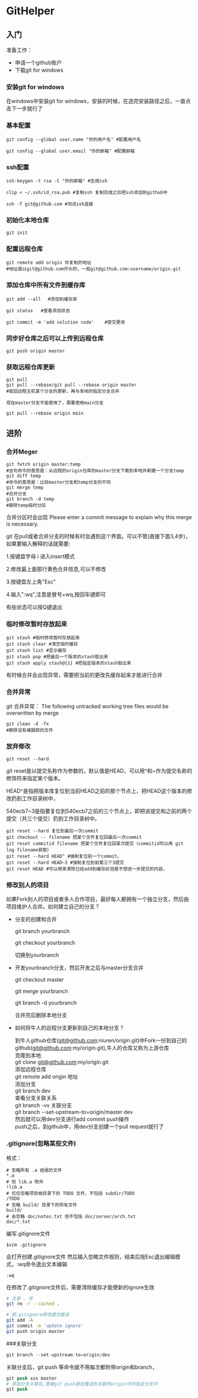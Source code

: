 # GitHelper
## 入门
准备工作：
* 申请一个github账户
* 下载git for windows

### **安装git for windows**
在windows中安装git for windows，安装的时候，在选完安装路径之后，一直点击下一步就行了

### **基本配置**
    
    git config --global user.name "你的用户名" #配置用户名

    git config --global user.email "你的邮箱" #配置邮箱

### **ssh配置**
    ssh-keygen -t rsa -C "你的邮箱" #生成ssh

    clip < ~/.ssh/id_rsa.pub #复制ssh 复制完成之后把ssh添加到github中

    ssh -T git@github.com #测试ssh连接 

### **初始化本地仓库**
    git init

### **配置远程仓库**
    git remote add origin 你复制的地址
    #地址是以git@github.com开头的，一般git@github.com:username/origin.git

### **添加仓库中所有文件到缓存库**
    git add --all　 #添加到缓存库

    git status   #查看添加状态

    git commit -m 'add solution code'    #提交更改

### **同步好仓库之后可以上传到远程仓库**

    git push origin master
### **获取远程仓库更新**
    git pull
    git pull --rebase/git pull --rebase origin master
    #取回远程主机某个分支的更新，再与本地的指定分支合并

    现在master分支不能使用了，需要使用main分支

    git pull --rebase origin main

## 进阶

### **合并Meger**
    git fetch origin master:temp 
    #这句命令的意思是：从远程的origin仓库的master分支下载到本地并新建一个分支temp
    git diff temp
    #命令的意思是：比较master分支和temp分支的不同
    git merge temp
    #合并分支
    git branch -d temp
    #删除temp临时分区

合并分区时会出现
Please enter a commit message to explain why this merge is necessary.

git 在pull或者合并分支的时候有时会遇到这个界面。可以不管(直接下面3,4步)，
如果要输入解释的话就需要:

1.按键盘字母 i 进入insert模式

2.修改最上面那行黄色合并信息,可以不修改

3.按键盘左上角"Esc"

4.输入":wq",注意是冒号+wq,按回车键即可

有些状态可以按Q键退出
### **临时修改暂时存放起来**
    git stash #临时修改暂时存放起来
    git stash clear #清空临时缓存
    git stash list #显示缓存
    git stash pop #把最后一个版本的stash取出来
    git stash apply stash@{1} #把指定版本的stash取出来

有时候合并会出现异常，需要把当前的更改先缓存起来才能进行合并
### **合并异常**
git 合并异常：
The following untracked working tree files would be overwritten by merge

    git clean -d -fx
    #删除没有被跟踪的文件

### **放弃修改**
    git reset --hard
git reset是以提交名称作为参数的，默认值是HEAD，可以用^和~作为提交名称的修饰符来指定某个版本。

HEAD^是指把版本库复位到当前HEAD之前的那个节点上，把HEAD这个版本的修改扔到工作目录树中，

540ecb7~3是指要复位到540ecb7之前的三个节点上，即把该提交和之前的两个提交（共三个提交）扔到工作目录树中。

    git reset --hard 复位到最后一次commit
    git checkout -- filename 把某个文件复位回最后一次commit
    git reset commitid filename 把某个文件复位回某次提交（commitid可以用 git log filename获取）
    git reset --hard HEAD^ #强制复位前一个commit。
    git reset --hard HEAD~3 #强制复位到前第三个3提交
    git reset HEAD #可以用来清除已经add到缓存区但是不想进一步提交的内容。

### **修改别人的项目**

如果Fork别人的项目或者多人合作项目，最好每人都拥有一个独立分支，然后由项目维护人合并。如何建立自己的分支？

* 分支的创建和合并

    git branch yourbranch 

    git checkout yourbranch  
  
    切换到yourbranch

* 开发yourbranch分支，然后开发之后与master分支合并

    git checkout master

    git merge yourbranch

    git branch -d yourbranch    

    合并完后删除本地分支
* 如何将牛人的远程分支更新到自己的本地分支？

    到牛人github仓库(git@github.com:niuren/origin.git)中Fork一份到自己的github(git@github.com:my/origin.git),牛人的仓库又称为上游仓库   
    克隆到本地  
    git clone git@github.com:my/origin.git  
    添加远程仓库    
    git remote add origin 地址  
    添加分支    
    git branch dev  
    查看分支关联关系    
    git branch -vv
    关联分支    
    git branch --set-upstream-to=origin/master dev  
    然后就可以用dev分支进行add commit push操作  
    push之后，到github中，用dev分支创建一个pull request就行了


### **.gitignore(忽略某些文件)**
格式：

    # 忽略所有 .a 结尾的文件
    *.a
    # 但 lib.a 除外
    !lib.a
    # 仅仅忽略项目根目录下的 TODO 文件，不包括 subdir/TODO
    /TODO
    # 忽略 build/ 目录下的所有文件
    build/
    # 会忽略 doc/notes.txt 但不包括 doc/server/arch.txt
    doc/*.txt
编写.gitignore文件

    $vim .gitignore 

会打开创建.gitignore文件
然后输入忽略文件规则，结束后按Esc退出编辑模式，:wq命令退出文本编辑
    
    :wq

在修改了.gitignore文件后，需要清除缓存才能使新的ignore生效

```bash
# 注意 . 号
git rm -r --cached . 

# 把.gitignore修改提交推送
git add -A
git commit -m 'update ignore'
git push origin master
```


###关联分支

```s
git branch --set-upstream-to=origin/dev
```

关联分支后，git push 等命令就不用每次都附带origin和branch，

```s
git push xxx master
# 添加分支关联后,直接git push就会推送到关联的origin中的指定分支中
git push
```


